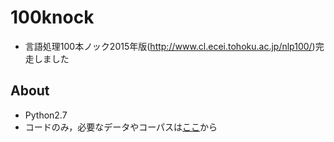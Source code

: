 # 100knock
- 言語処理100本ノック2015年版(<http://www.cl.ecei.tohoku.ac.jp/nlp100/>)完走しました

## About
- Python2.7
- コードのみ，必要なデータやコーパスは[ここ](http://www.cl.ecei.tohoku.ac.jp/nlp100/data/)から
